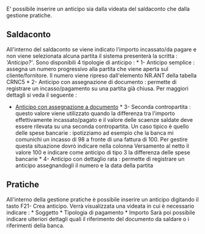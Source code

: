 E' possibile inserire un anticipo sia dalla videata del saldaconto che dalla gestione pratiche.

## Saldaconto
All'interno del saldaconto se viene indicato l'importo incassato/da pagare e non viene selezionata alcuna partita il sistema presenterà la scritta :  _'Anticipo?'_.
Sono disponibili 4 tipologie di anticipo : 
\* 1- Anticipo semplice :  assegna un numero progressivo alla partita che viene aperta sul cliente/fornitore. Il numero viene ripreso dall'elemento NR.ANT della tabella CRNC5
\* 2- Anticipo con assegnazione di documento :  permette di registrare un incasso/pagamento su una partita già chiusa. Per maggiori dettagli si veda il seguente : 
- [Anticipo con assegnazione a documento](Sorgenti/OJ/PGM/C5RR11A)
 \* 3- Seconda contropartita :  questo valore viene utilizzato quando la differenza tra l'importo effettivamente incassato/pagato e il valore delle scaenze saldate deve essere rilevata su una seconda contropartita. Un caso tipico è quello delle spese bancarie :  ipotizziamo ad esempio che la banca mi comunichi un incasso di 98 a fronte di una fattura di 100. Per gestire questa situazione dovrò indicare nella colonna Versamento al netto il valore 100 e indicare come anticipo di tipo 3 la differenza delle spese bancarie
 \* 4- Anticipo con dettaglio rata :  permette di registrare un anticipo assegnandogli il numero e la data della partita

## Pratiche
All'interno della gestione pratiche è possibile inserire un anticipo digitando il tasto F21- Crea anticipo. Verrà visualizzata una videata in cui è necessario indicare : 
 \* Soggetto
 \* Tipologia di pagamento
 \* Importo
Sarà poi possibile indicare ulteriori dettagli quali il riferimento del documento da saldare o i riferimenti della banca.

